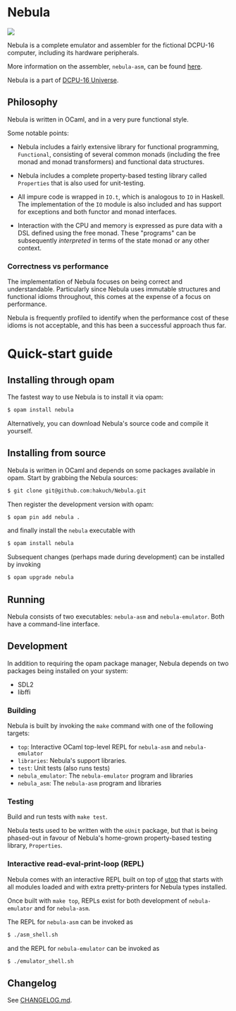 # Nebula

![](https://github.com/hakuch/Nebula/blob/master/img/monitor-animation.gif)

Nebula is a complete emulator and assembler for the fictional DCPU-16 computer, including its hardware
peripherals.

More information on the assembler, `nebula-asm`, can be found [here](https://github.com/hakuch/Nebula/tree/master/src/asm).

Nebula is a part of [DCPU-16 Universe](https://github.com/hakuch/Dcpu16Universe).

## Philosophy

Nebula is written in OCaml, and in a very pure functional style.

Some notable points:

- Nebula includes a fairly extensive library for functional programming, `Functional`, consisting of several common monads (including the free monad and monad transformers) and functional data structures.

- Nebula includes a complete property-based testing library called `Properties` that is also used for unit-testing.

- All impure code is wrapped in `IO.t`, which is analogous to `IO` in Haskell. The implementation of the `IO` module is also included and has support for exceptions and both functor and monad interfaces.

- Interaction with the CPU and memory is expressed as pure data with a DSL defined using the free monad. These "programs" can be subsequently _interpreted_ in terms of the state monad or any other context.

### Correctness vs performance

The implementation of Nebula focuses on being correct and understandable. Particularly since Nebula uses immutable structures and functional idioms throughout, this comes at the expense of a focus on performance.

Nebula is frequently profiled to identify when the performance cost of these idioms is not acceptable, and this has been a successful approach thus far.

# Quick-start guide

## Installing through opam

The fastest way to use Nebula is to install it via opam:

```bash
$ opam install nebula
```

Alternatively, you can download Nebula's source code and compile it yourself.

## Installing from source

Nebula is written in OCaml and depends on some packages available in opam. Start by grabbing the Nebula sources:

```bash
$ git clone git@github.com:hakuch/Nebula.git
```

Then register the development version with opam:

```bash
$ opam pin add nebula .
```

and finally install the `nebula` executable with

```bash
$ opam install nebula
```

Subsequent changes (perhaps made during development) can be installed by invoking

```bash
$ opam upgrade nebula
```

## Running

Nebula consists of two executables: `nebula-asm` and `nebula-emulator`. Both have a command-line interface.

## Development

In addition to requiring the opam package manager, Nebula depends on two packages being installed on your system:

- SDL2
- libffi

### Building

Nebula is built by invoking the `make` command with one of the following targets:

- `top`: Interactive OCaml top-level REPL for `nebula-asm` and `nebula-emulator`
- `libraries`: Nebula's support libraries.
- `test`: Unit tests (also runs tests)
- `nebula_emulator`: The `nebula-emulator` program and libraries
- `nebula_asm`: The `nebula-asm` program and libraries

### Testing

Build and run tests with `make test`.

Nebula tests used to be written with the `oUnit` package, but that is being phased-out in favour of Nebula's home-grown property-based testing library, `Properties`.

### Interactive read-eval-print-loop (REPL)

Nebula comes with an interactive REPL built on top of [utop](https://opam.ocaml.org/blog/about-utop/) that starts with all modules loaded and with extra pretty-printers for Nebula types installed.

Once built with `make top`, REPLs exist for both development of `nebula-emulator` and for `nebula-asm`.

The REPL for `nebula-asm` can be invoked as

```bash
$ ./asm_shell.sh
```

and the REPL for `nebula-emulator` can be invoked as

```bash
$ ./emulator_shell.sh
```

## Changelog

See [CHANGELOG.md](CHANGELOG.md).
